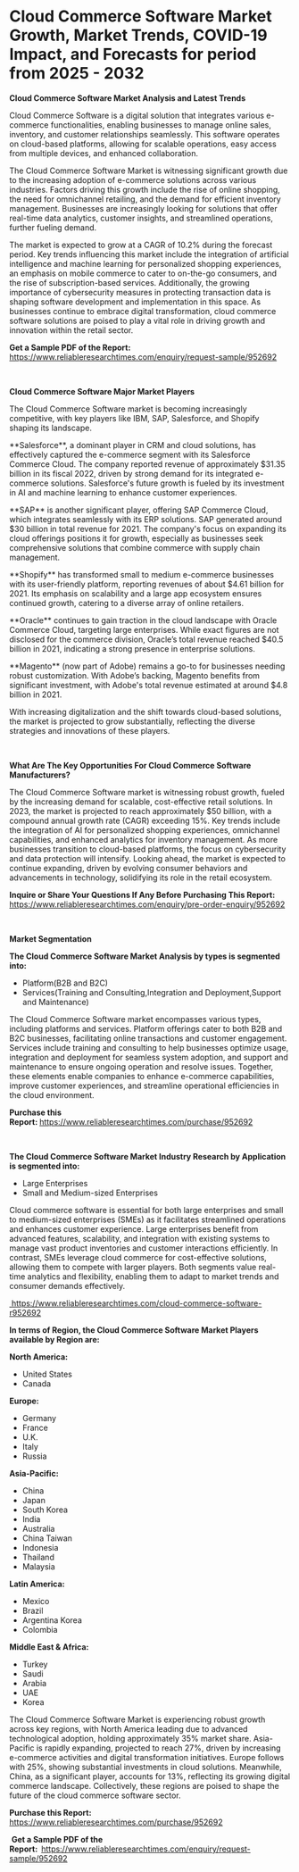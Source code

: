 <p><h1>Cloud Commerce Software Market Growth, Market Trends, COVID-19 Impact, and Forecasts for period from 2025 - 2032</h1></p><p><strong>Cloud Commerce Software Market Analysis and Latest Trends</strong></p>
<p><p>Cloud Commerce Software is a digital solution that integrates various e-commerce functionalities, enabling businesses to manage online sales, inventory, and customer relationships seamlessly. This software operates on cloud-based platforms, allowing for scalable operations, easy access from multiple devices, and enhanced collaboration. </p><p>The Cloud Commerce Software Market is witnessing significant growth due to the increasing adoption of e-commerce solutions across various industries. Factors driving this growth include the rise of online shopping, the need for omnichannel retailing, and the demand for efficient inventory management. Businesses are increasingly looking for solutions that offer real-time data analytics, customer insights, and streamlined operations, further fueling demand.</p><p>The market is expected to grow at a CAGR of 10.2% during the forecast period. Key trends influencing this market include the integration of artificial intelligence and machine learning for personalized shopping experiences, an emphasis on mobile commerce to cater to on-the-go consumers, and the rise of subscription-based services. Additionally, the growing importance of cybersecurity measures in protecting transaction data is shaping software development and implementation in this space. As businesses continue to embrace digital transformation, cloud commerce software solutions are poised to play a vital role in driving growth and innovation within the retail sector.</p></p>
<p><strong>Get a Sample PDF of the Report:&nbsp;</strong> <a href="https://www.reliableresearchtimes.com/enquiry/request-sample/952692?utm_campaign=3631&utm_medium=2&utm_source=Github&utm_content=ia&utm_term=17042025&utm_id=cloud-commerce-software">https://www.reliableresearchtimes.com/enquiry/request-sample/952692</a></p>
<p>&nbsp;</p>
<p><strong>Cloud Commerce Software Major Market Players</strong></p>
<p><p>The Cloud Commerce Software market is becoming increasingly competitive, with key players like IBM, SAP, Salesforce, and Shopify shaping its landscape. </p><p>**Salesforce**, a dominant player in CRM and cloud solutions, has effectively captured the e-commerce segment with its Salesforce Commerce Cloud. The company reported revenue of approximately $31.35 billion in its fiscal 2022, driven by strong demand for its integrated e-commerce solutions. Salesforce's future growth is fueled by its investment in AI and machine learning to enhance customer experiences.</p><p>**SAP** is another significant player, offering SAP Commerce Cloud, which integrates seamlessly with its ERP solutions. SAP generated around $30 billion in total revenue for 2021. The company's focus on expanding its cloud offerings positions it for growth, especially as businesses seek comprehensive solutions that combine commerce with supply chain management.</p><p>**Shopify** has transformed small to medium e-commerce businesses with its user-friendly platform, reporting revenues of about $4.61 billion for 2021. Its emphasis on scalability and a large app ecosystem ensures continued growth, catering to a diverse array of online retailers.</p><p>**Oracle** continues to gain traction in the cloud landscape with Oracle Commerce Cloud, targeting large enterprises. While exact figures are not disclosed for the commerce division, Oracle’s total revenue reached $40.5 billion in 2021, indicating a strong presence in enterprise solutions.</p><p>**Magento** (now part of Adobe) remains a go-to for businesses needing robust customization. With Adobe’s backing, Magento benefits from significant investment, with Adobe's total revenue estimated at around $4.8 billion in 2021.</p><p>With increasing digitalization and the shift towards cloud-based solutions, the market is projected to grow substantially, reflecting the diverse strategies and innovations of these players.</p></p>
<p>&nbsp;</p>
<p><strong>What Are The Key Opportunities For Cloud Commerce Software Manufacturers?</strong></p>
<p><p>The Cloud Commerce Software market is witnessing robust growth, fueled by the increasing demand for scalable, cost-effective retail solutions. In 2023, the market is projected to reach approximately $50 billion, with a compound annual growth rate (CAGR) exceeding 15%. Key trends include the integration of AI for personalized shopping experiences, omnichannel capabilities, and enhanced analytics for inventory management. As more businesses transition to cloud-based platforms, the focus on cybersecurity and data protection will intensify. Looking ahead, the market is expected to continue expanding, driven by evolving consumer behaviors and advancements in technology, solidifying its role in the retail ecosystem.</p></p>
<p><strong>Inquire or Share Your Questions If Any Before Purchasing This Report:</strong> <a href="https://www.reliableresearchtimes.com/enquiry/pre-order-enquiry/952692?utm_campaign=3631&utm_medium=2&utm_source=Github&utm_content=ia&utm_term=17042025&utm_id=cloud-commerce-software">https://www.reliableresearchtimes.com/enquiry/pre-order-enquiry/952692</a></p>
<p>&nbsp;</p>
<p><strong>Market Segmentation</strong></p>
<p><strong>The Cloud Commerce Software Market Analysis by types is segmented into:</strong></p>
<p><ul><li>Platform(B2B and B2C)</li><li>Services(Training and Consulting,Integration and Deployment,Support and Maintenance)</li></ul></p>
<p><p>The Cloud Commerce Software market encompasses various types, including platforms and services. Platform offerings cater to both B2B and B2C businesses, facilitating online transactions and customer engagement. Services include training and consulting to help businesses optimize usage, integration and deployment for seamless system adoption, and support and maintenance to ensure ongoing operation and resolve issues. Together, these elements enable companies to enhance e-commerce capabilities, improve customer experiences, and streamline operational efficiencies in the cloud environment.</p></p>
<p><strong>Purchase this Report:&nbsp;</strong><a href="https://www.reliableresearchtimes.com/purchase/952692?utm_campaign=3631&utm_medium=2&utm_source=Github&utm_content=ia&utm_term=17042025&utm_id=cloud-commerce-software">https://www.reliableresearchtimes.com/purchase/952692</a></p>
<p>&nbsp;</p>
<p><strong>The Cloud Commerce Software Market Industry Research by Application is segmented into:</strong></p>
<p><ul><li>Large Enterprises</li><li>Small and Medium-sized Enterprises</li></ul></p>
<p><p>Cloud commerce software is essential for both large enterprises and small to medium-sized enterprises (SMEs) as it facilitates streamlined operations and enhances customer experience. Large enterprises benefit from advanced features, scalability, and integration with existing systems to manage vast product inventories and customer interactions efficiently. In contrast, SMEs leverage cloud commerce for cost-effective solutions, allowing them to compete with larger players. Both segments value real-time analytics and flexibility, enabling them to adapt to market trends and consumer demands effectively.</p></p>
<p><a href="https://www.reliableresearchtimes.com/cloud-commerce-software-r952692?utm_campaign=3631&utm_medium=2&utm_source=Github&utm_content=ia&utm_term=17042025&utm_id=cloud-commerce-software">&nbsp;https://www.reliableresearchtimes.com/cloud-commerce-software-r952692</a></p>
<p><strong>In terms of Region, the Cloud Commerce Software Market Players available by Region are:</strong></p>
<p>
    <p> <strong> North America: </strong>
        <ul>
            <li>United States</li>
            <li>Canada</li>
        </ul>
        </p> 
    <p> <strong> Europe: </strong>
        <ul>
            <li>Germany</li>
            <li>France</li>
            <li>U.K.</li>
            <li>Italy</li>
            <li>Russia</li>
        </ul>
        </p> 
    <p> <strong> Asia-Pacific: </strong>
        <ul>
            <li>China</li>
            <li>Japan</li>
            <li>South Korea</li>
            <li>India</li>
            <li>Australia</li>
            <li>China Taiwan</li>
            <li>Indonesia</li>
            <li>Thailand</li>
            <li>Malaysia</li>
        </ul>
        </p> 
    <p> <strong> Latin America: </strong>
        <ul>
            <li>Mexico</li>
            <li>Brazil</li>
            <li>Argentina Korea</li>
            <li>Colombia</li>
        </ul>
        </p> 
    <p> <strong> Middle East & Africa: </strong>
        <ul>
            <li>Turkey</li>
            <li>Saudi</li>
            <li>Arabia</li>
            <li>UAE</li>
            <li>Korea</li>
        </ul>
    </p>
    </p>
<p><p>The Cloud Commerce Software Market is experiencing robust growth across key regions, with North America leading due to advanced technological adoption, holding approximately 35% market share. Asia-Pacific is rapidly expanding, projected to reach 27%, driven by increasing e-commerce activities and digital transformation initiatives. Europe follows with 25%, showing substantial investments in cloud solutions. Meanwhile, China, as a significant player, accounts for 13%, reflecting its growing digital commerce landscape. Collectively, these regions are poised to shape the future of the cloud commerce software sector.</p></p>
<p><strong>Purchase this Report: </strong><a href="https://www.reliableresearchtimes.com/purchase/952692?utm_campaign=3631&utm_medium=2&utm_source=Github&utm_content=ia&utm_term=17042025&utm_id=cloud-commerce-software">https://www.reliableresearchtimes.com/purchase/952692</a></p>
<p>&nbsp;<strong>Get a Sample PDF of the Report:&nbsp;&nbsp;</strong><a href="https://www.reliableresearchtimes.com/enquiry/request-sample/952692?utm_campaign=3631&utm_medium=2&utm_source=Github&utm_content=ia&utm_term=17042025&utm_id=cloud-commerce-software">https://www.reliableresearchtimes.com/enquiry/request-sample/952692</a></p>
<p><strong></strong></p>
<p><p></p><p></p><p></p></p>